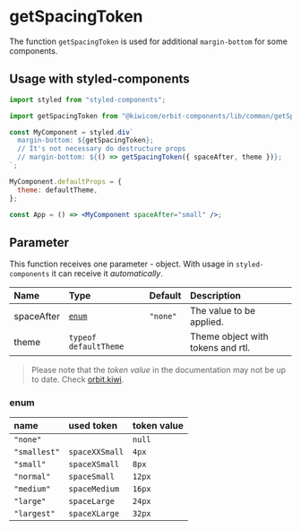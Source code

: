 # getSpacingToken

The function `getSpacingToken` is used for additional `margin-bottom` for some components.

## Usage with styled-components

```jsx
import styled from "styled-components";

import getSpacingToken from "@kiwicom/orbit-components/lib/common/getSpacingToken";

const MyComponent = styled.div`
  margin-bottom: ${getSpacingToken};
  // It's not necessary do destructure props
  // margin-bottom: ${() => getSpacingToken({ spaceAfter, theme })};
`;

MyComponent.defaultProps = {
  theme: defaultTheme,
};

const App = () => <MyComponent spaceAfter="small" />;
```

## Parameter

This function receives one parameter - object. With usage in `styled-components` it can receive it _automatically_.

| Name       | Type                  | Default  | Description                       |
| :--------- | :-------------------- | :------- | :-------------------------------- |
| spaceAfter | [`enum`](#enum)       | `"none"` | The value to be applied.          |
| theme      | `typeof defaultTheme` |          | Theme object with tokens and rtl. |

> Please note that the _token value_ in the documentation may not be up to date. Check [orbit.kiwi](https://orbit.kiwi/design-tokens/).

### enum

| name         | used token     | token value |
| :----------- | :------------- | :---------- |
| `"none"`     |                | `null`      |
| `"smallest"` | `spaceXXSmall` | `4px`       |
| `"small"`    | `spaceXSmall`  | `8px`       |
| `"normal"`   | `spaceSmall`   | `12px`      |
| `"medium"`   | `spaceMedium`  | `16px`      |
| `"large"`    | `spaceLarge`   | `24px`      |
| `"largest"`  | `spaceXLarge`  | `32px`      |

